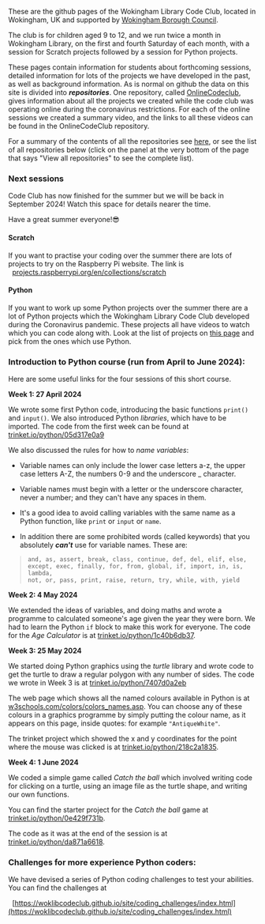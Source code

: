 These are the github pages of the Wokingham Library Code Club, located in Wokingham, UK and supported by [Wokingham Borough Council](https://www.wokingham.gov.uk/libraries).

The club is for children aged 9 to 12, and we run twice a month in Wokingham Library, on the first and fourth Saturday of each month, with a session for Scratch projects followed by a session for Python projects.

These pages contain information for students about forthcoming sessions, detailed information for lots of the projects we have developed in the past, as well as background information. As is normal on github the data on this site is divided into ***repositories***. One repository, called [OnlineCodeclub](https://github.com/WokLibCodeClub/OnlineCodeclub), gives information about all the projects we created while the code club was operating online during the coronavirus restrictions. For each of the online sessions we created a summary video, and the links to all these videos can be found in the OnlineCodeClub repository.

For a summary of the contents of all the repositories see [here](https://github.com/WokLibCodeClub/woklibcodeclub.github.io), or see the list of all repositories below (click on the panel at the very bottom of the page that says "View all repositories" to see the complete list).

### Next sessions

Code Club has now finished for the summer but we will be back in September 2024! Watch this space for details nearer the time.

Have a great summer everyone!😎

#### Scratch

If you want to practise your coding over the summer there are lots of projects to try on the Raspberry Pi website. The link is
&nbsp;&nbsp;[projects.raspberrypi.org/en/collections/scratch](https://projects.raspberrypi.org/en/collections/scratch)

#### Python

If you want to work up some Python projects over the summer there are a lot of Python projects which the Wokingham Library Code Club developed during the Coronavirus pandemic. These projects all have videos to watch which you can code along with. Look at the list of projects on [this page](https://github.com/WokLibCodeClub/OnlineCodeclub) and pick from the ones which use Python.

### Introduction to Python course (run from April to June 2024):

Here are some useful links for the four sessions of this short course.

**Week 1: 27 April 2024**

We wrote some first Python code, introducing the basic functions ```print()``` and ```input()```. We also introduced Python *libraries*, which have to be imported. The code from the first week can be found at [trinket.io/python/05d317e0a9](https://trinket.io/python/05d317e0a9)

We also discussed the rules for how to *name variables*:

- Variable names can only include the lower case letters a-z, the upper case letters A-Z, the numbers 0-9 and the underscore _ character.

- Variable names must begin with a letter or the underscore character, never a number; and they can't have any spaces in them.

- It's a good idea to avoid calling variables with the same name as a Python function, like <code>print</code> or <code>input</code> or <code>name</code>.

- In addition there are some prohibited words (called keywords) that you absolutely ***can't*** use for variable names. These are:

> <code>and, as, assert, break, class, continue, def, del, elif, else, except, exec, finally, for, from, global, if, import, in, is, lambda, not, or, pass, print, raise, return, try, while, with, yield</code>

**Week 2: 4 May 2024**

We extended the ideas of variables, and doing maths and wrote a programme to calculated someone's age given the year they were born. We had to learn the Python ```if``` block to make this work for everyone. The code for the *Age Calculator* is at [trinket.io/python/1c40b6db37](https://trinket.io/python/1c40b6db37).

**Week 3: 25 May 2024**

We started doing Python graphics using the *turtle* library and wrote code to get the turtle to draw a regular polygon with any number of sides. The code we wrote in Week 3 is at [trinket.io/python/7407d0a2eb](https://trinket.io/python/7407d0a2eb)

The web page which shows all the named colours available in Python is at [w3schools.com/colors/colors_names.asp](https://www.w3schools.com/colors/colors_names.asp). You can choose any of these colours in a graphics programme by simply putting the colour name, as it appears on this page, inside quotes: for example ```"AntiqueWhite"```.

The trinket project which showed the x and y coordinates for the point where the mouse was clicked is at [trinket.io/python/218c2a1835](https://trinket.io/python/218c2a1835).

**Week 4: 1 June 2024**

We coded a simple game called *Catch the ball* which involved writing code for clicking on a turtle, using an image file as the turtle shape, and writing our own functions.

You can find the starter project for the *Catch the ball* game at [trinket.io/python/0e429f731b](https://trinket.io/python/0e429f731b).

The code as it was at the end of the session is at [trinket.io/python/da871a6618](https://trinket.io/python/da871a6618).

### Challenges for more experience Python coders:

We have devised a series of Python coding challenges to test your abilities. You can find the challenges at

&nbsp;&nbsp;[https://woklibcodeclub.github.io/site/coding_challenges/index.html](https://woklibcodeclub.github.io/site/coding_challenges/index.html)
